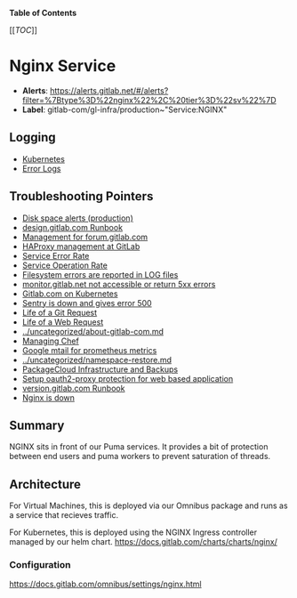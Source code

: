 <!-- MARKER: do not edit this section directly. Edit services/service-catalog.yml then run scripts/generate-docs -->

**Table of Contents**

[[_TOC_]]

# Nginx Service

* **Alerts**: <https://alerts.gitlab.net/#/alerts?filter=%7Btype%3D%22nginx%22%2C%20tier%3D%22sv%22%7D>
* **Label**: gitlab-com/gl-infra/production~"Service:NGINX"

## Logging

* [Kubernetes](https://log.gprd.gitlab.net/goto/88eab835042a07b213b8c7f24213d5bf)
* [Error Logs](https://cloudlogging.app.goo.gl/neeqq5jQEKWsxZRx8)

## Troubleshooting Pointers

* [Disk space alerts (production)](../customersdot/disk-space.md)
* [design.gitlab.com Runbook](../design/design-gitlab-com.md)
* [Management for forum.gitlab.com](../forum/discourse-forum.md)
* [HAProxy management at GitLab](../frontend/haproxy.md)
* [Service Error Rate](../monitoring/definition-service-error-rate.md)
* [Service Operation Rate](../monitoring/definition-service-ops-rate.md)
* [Filesystem errors are reported in LOG files](../monitoring/filesystem_alerts.md)
* [monitor.gitlab.net not accessible or return 5xx errors](../monitoring/monitor-gitlab-net-not-accessible.md)
* [Gitlab.com on Kubernetes](../onboarding/gitlab.com_on_k8s.md)
* [Sentry is down and gives error 500](../sentry/sentry-is-down.md)
* [Life of a Git Request](../tutorials/overview_life_of_a_git_request.md)
* [Life of a Web Request](../tutorials/overview_life_of_a_web_request.md)
* [../uncategorized/about-gitlab-com.md](../uncategorized/about-gitlab-com.md)
* [Managing Chef](../uncategorized/manage-chef.md)
* [Google mtail for prometheus metrics](../uncategorized/mtail.md)
* [../uncategorized/namespace-restore.md](../uncategorized/namespace-restore.md)
* [PackageCloud Infrastructure and Backups](../uncategorized/packagecloud-infrastructure.md)
* [Setup oauth2-proxy protection for web based application](../uncategorized/setup-oauth2-proxy-protected-application.md)
* [version.gitlab.com Runbook](../version/version-gitlab-com.md)
* [Nginx is down](../web/nginx-is-down.md)
<!-- END_MARKER -->

## Summary

NGINX sits in front of our Puma services.  It provides a bit of protection
between end users and puma workers to prevent saturation of threads.

## Architecture

For Virtual Machines, this is deployed via our Omnibus package and runs as a
service that recieves traffic.

For Kubernetes, this is deployed using the NGINX Ingress controller managed by
our helm chart.  <https://docs.gitlab.com/charts/charts/nginx/>

### Configuration

<https://docs.gitlab.com/omnibus/settings/nginx.html>

<!-- ## Performance -->

<!-- ## Scalability -->

<!-- ## Availability -->

<!-- ## Durability -->

<!-- ## Security/Compliance -->

<!-- ## Monitoring/Alerting -->

<!-- ## Links to further Documentation -->
